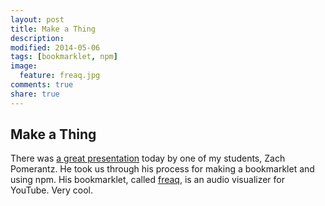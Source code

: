 ```yaml
---
layout: post
title: Make a Thing
description: 
modified: 2014-05-06
tags: [bookmarklet, npm]
image:
  feature: freaq.jpg
comments: true
share: true
---
```


## Make a Thing
There was [a great presentation](https://draftin.com/documents/329520?mode=presentation&token=YfQRjZOYZz3vSaElvGAzm3oCZnD6MxOdcd143D5rH0ARfB4h25xcygLeIbfBkCilI2BBMXrjIP3gfyShnCgS518#0) today by one of my students, Zach Pomerantz.  He took us through his process for making a bookmarklet and using npm.  His bookmarklet, called [freaq](http://www.freaq.io/), is an audio visualizer for YouTube.  Very cool.   

